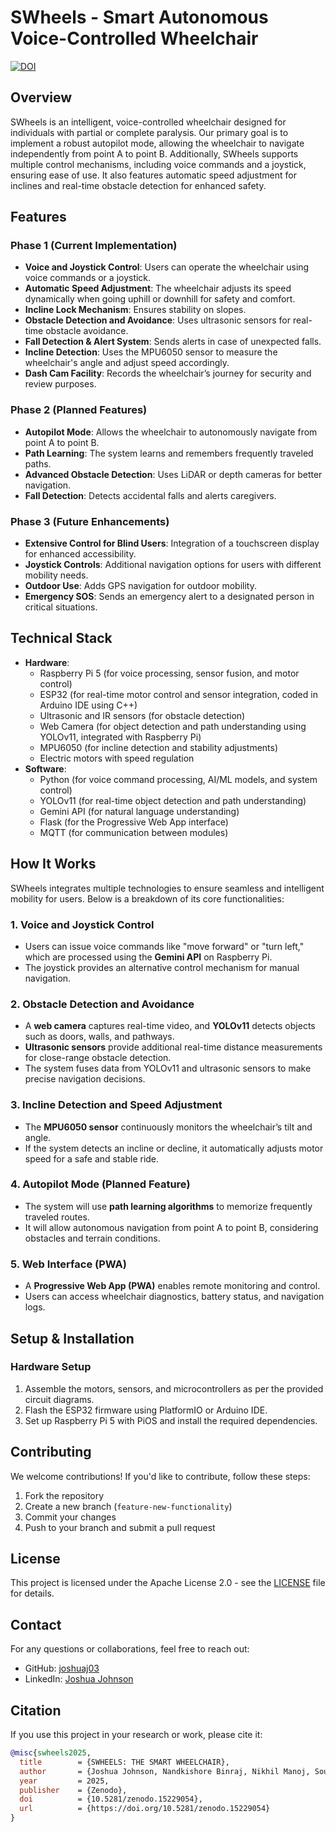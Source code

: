 # SWheels - Smart Autonomous Voice-Controlled Wheelchair

[![DOI](https://zenodo.org/badge/DOI/10.5281/zenodo.15229054.svg)](https://doi.org/10.5281/zenodo.15229054)

## Overview
SWheels is an intelligent, voice-controlled wheelchair designed for individuals with partial or complete paralysis. Our primary goal is to implement a robust autopilot mode, allowing the wheelchair to navigate independently from point A to point B. Additionally, SWheels supports multiple control mechanisms, including voice commands and a joystick, ensuring ease of use. It also features automatic speed adjustment for inclines and real-time obstacle detection for enhanced safety.

## Features
### Phase 1 (Current Implementation)
- **Voice and Joystick Control**: Users can operate the wheelchair using voice commands or a joystick.
- **Automatic Speed Adjustment**: The wheelchair adjusts its speed dynamically when going uphill or downhill for safety and comfort.
- **Incline Lock Mechanism**: Ensures stability on slopes.
- **Obstacle Detection and Avoidance**: Uses ultrasonic sensors for real-time obstacle avoidance.
- **Fall Detection & Alert System**: Sends alerts in case of unexpected falls.
- **Incline Detection**: Uses the MPU6050 sensor to measure the wheelchair's angle and adjust speed accordingly.
- **Dash Cam Facility**: Records the wheelchair’s journey for security and review purposes.

### Phase 2 (Planned Features)
- **Autopilot Mode**: Allows the wheelchair to autonomously navigate from point A to point B.
- **Path Learning**: The system learns and remembers frequently traveled paths.
- **Advanced Obstacle Detection**: Uses LiDAR or depth cameras for better navigation.
- **Fall Detection**: Detects accidental falls and alerts caregivers.

### Phase 3 (Future Enhancements)
- **Extensive Control for Blind Users**: Integration of a touchscreen display for enhanced accessibility.
- **Joystick Controls**: Additional navigation options for users with different mobility needs.
- **Outdoor Use**: Adds GPS navigation for outdoor mobility.
- **Emergency SOS**: Sends an emergency alert to a designated person in critical situations.

## Technical Stack
- **Hardware**:
  - Raspberry Pi 5 (for voice processing, sensor fusion, and motor control)
  - ESP32 (for real-time motor control and sensor integration, coded in Arduino IDE using C++)
  - Ultrasonic and IR sensors (for obstacle detection)
  - Web Camera (for object detection and path understanding using YOLOv11, integrated with Raspberry Pi)
  - MPU6050 (for incline detection and stability adjustments)
  - Electric motors with speed regulation
- **Software**:
  - Python (for voice command processing, AI/ML models, and system control)
  - YOLOv11 (for real-time object detection and path understanding)
  - Gemini API (for natural language understanding)
  - Flask (for the Progressive Web App interface)
  - MQTT (for communication between modules)

## How It Works
SWheels integrates multiple technologies to ensure seamless and intelligent mobility for users. Below is a breakdown of its core functionalities:

### 1. Voice and Joystick Control
- Users can issue voice commands like "move forward" or "turn left," which are processed using the **Gemini API** on Raspberry Pi.
- The joystick provides an alternative control mechanism for manual navigation.

### 2. Obstacle Detection and Avoidance
- A **web camera** captures real-time video, and **YOLOv11** detects objects such as doors, walls, and pathways.
- **Ultrasonic sensors** provide additional real-time distance measurements for close-range obstacle detection.
- The system fuses data from YOLOv11 and ultrasonic sensors to make precise navigation decisions.

### 3. Incline Detection and Speed Adjustment
- The **MPU6050 sensor** continuously monitors the wheelchair’s tilt and angle.
- If the system detects an incline or decline, it automatically adjusts motor speed for a safe and stable ride.

### 4. Autopilot Mode (Planned Feature)
- The system will use **path learning algorithms** to memorize frequently traveled routes.
- It will allow autonomous navigation from point A to point B, considering obstacles and terrain conditions.

### 5. Web Interface (PWA)
- A **Progressive Web App (PWA)** enables remote monitoring and control.
- Users can access wheelchair diagnostics, battery status, and navigation logs.

## Setup & Installation
### Hardware Setup
1. Assemble the motors, sensors, and microcontrollers as per the provided circuit diagrams.
2. Flash the ESP32 firmware using PlatformIO or Arduino IDE.
3. Set up Raspberry Pi 5 with PiOS and install the required dependencies.

## Contributing
We welcome contributions! If you'd like to contribute, follow these steps:
1. Fork the repository
2. Create a new branch (`feature-new-functionality`)
3. Commit your changes
4. Push to your branch and submit a pull request

## License
This project is licensed under the Apache License 2.0 - see the [LICENSE](LICENSE) file for details.

## Contact
For any questions or collaborations, feel free to reach out:
- GitHub: [joshuaj03](https://github.com/joshuaj03)
- LinkedIn: [Joshua Johnson](https://www.linkedin.com/in/joshua-johnson-63b560253/)

## Citation

If you use this project in your research or work, please cite it:

```bibtex
@misc{swheels2025,
  title        = {SWHEELS: THE SMART WHEELCHAIR},
  author       = {Joshua Johnson, Nandkishore Binraj, Nikhil Manoj, Sourav S Pai, and  Neetha K Natraj},
  year         = 2025,
  publisher    = {Zenodo},
  doi          = {10.5281/zenodo.15229054},
  url          = {https://doi.org/10.5281/zenodo.15229054}
}


